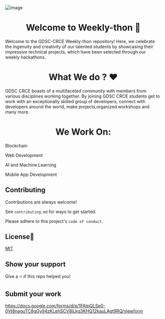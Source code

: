 ![image](https://github.com/CRCE-GDSC/Weekly-thon/assets/99585576/c5ed1ce7-b1db-444a-a781-47c359e205f2)

 
 <h1 align="center">Welcome to Weekly-thon 👋</h1>

Welcome to the GDSC-CRCE Weekly-thon repository! Here, we celebrate the ingenuity and creativity of our talented students by showcasing their impressive technical projects, which have been selected through our weekly hackathons.

 <h1 align="center">What We do ? ❤️ </h1>
GDSC CRCE boasts of a multifaceted community with members from various disciplines working together. By joining GDSC CRCE students get to work with an exceptionally skilled group of developers, connect with developers around the world, make projects,organized workshops and many more.

<h1 align="center">We Work On: </h1>

Blockchain

Web Development

AI and Machine Learning 

Mobile App Development 

## Contributing

Contributions are always welcome!

See `contributing.md` for ways to get started.

Please adhere to this project's `code of conduct`.


## License👤

[MIT](https://choosealicense.com/licenses/mit/)

## Show your support

Give a ⭐️ if this repo helped you!

## Submit your work
https://docs.google.com/forms/d/e/1FAIpQLSe0-0Vt8naguTC8gGy94zKLehSCV8iLkg3KHQ12kauLAgt9RQ/viewform

